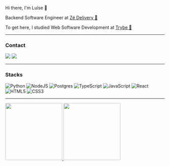 Hi there, I'm Luíse 👋


Backend Software Engineer at 
<a href="https://www.ze.delivery/">
  <span> Zé Delivery  &#127866;</span>
</a>

To get here, I studied Web Software Development at
<a href="https://www.betrybe.com/">
  <span> Trybe 🚀</span>
</a>

---
### Contact

<div>
<a href="https://instagram.com/luisemiranda" target="_blank"><img src="https://img.shields.io/badge/-Instagram-%23E4405F?style=for-the-badge&logo=instagram&logoColor=white" target="_blank"></a>
<a href="https://www.linkedin.com/in/luise-rios" target="_blank"><img src="https://img.shields.io/badge/-LinkedIn-%230077B5?style=for-the-badge&logo=linkedin&logoColor=white" target="_blank"></a>   
</div>

---
### Stacks

![Python](https://img.shields.io/badge/Python-FFD43B?style=for-the-badge&logo=python&logoColor=blue)
![NodeJS](https://img.shields.io/badge/node.js-6DA55F?style=for-the-badge&logo=node.js&logoColor=white)
![Postgres](https://img.shields.io/badge/postgres-%23316192.svg?style=for-the-badge&logo=postgresql&logoColor=white)
![TypeScript](https://img.shields.io/badge/typescript-%23007ACC.svg?style=for-the-badge&logo=typescript&logoColor=white)
![JavaScript](https://img.shields.io/badge/javascript-%23323330.svg?style=for-the-badge&logo=javascript&logoColor=%23F7DF1E)
![React](https://img.shields.io/badge/react-%2320232a.svg?style=for-the-badge&logo=react&logoColor=%2361DAFB)
![HTML5](https://img.shields.io/badge/html5-%23E34F26.svg?style=for-the-badge&logo=html5&logoColor=white)
![CSS3](https://img.shields.io/badge/css3-%231572B6.svg?style=for-the-badge&logo=css3&logoColor=white)

  ---
<div>
<a href="https://github.com/luise-rios">
<img height="180em" src="https://github-readme-stats.vercel.app/api/top-langs/?username=luise-rios&layout=compact&langs_count=7&theme=dracula"/>
<img height="180em" src="https://github-readme-stats.vercel.app/api?username=luise-rios&show_icons=true&theme=dracula&include_all_commits=true&count_private=true"/>
</div>


